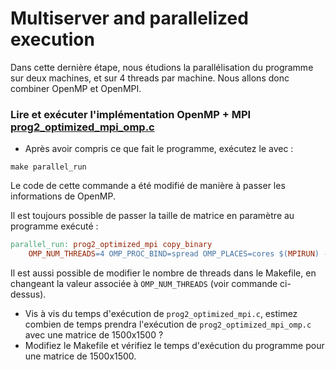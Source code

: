 # Multiserver and parallelized execution
Dans cette dernière étape, nous étudions la parallélisation du programme sur deux machines, et sur 4 threads par machine. Nous allons donc combiner OpenMP et OpenMPI.

### **Lire et exécuter l'implémentation OpenMP + MPI [prog2_optimized_mpi_omp.c](./prog2_optimized_mpi_omp.c)**
- Après avoir compris ce que fait le programme, exécutez le avec :
```
make parallel_run
```

Le code de cette commande a été modifié de manière à passer les informations de OpenMP.

Il est toujours possible de passer la taille de matrice en paramètre au programme exécuté :
```makefile
parallel_run: prog2_optimized_mpi copy_binary
	OMP_NUM_THREADS=4 OMP_PROC_BIND=spread OMP_PLACES=cores $(MPIRUN) -np 2 --map-by ppr:1:socket:pe=4 --host $(THIS_SERVER),$(PEER_SERVER) ./prog2_optimized_mpi [taille matrice]
```
Il est aussi possible de modifier le nombre de threads dans le Makefile, en changeant la valeur associée à `OMP_NUM_THREADS` (voir commande ci-dessus).

- Vis à vis du temps d'exécution de `prog2_optimized_mpi.c`, estimez combien de temps prendra l'exécution de `prog2_optimized_mpi_omp.c` avec une matrice de 1500x1500 ? 
- Modifiez le Makefile et vérifiez le temps d'exécution du programme pour une matrice de 1500x1500.